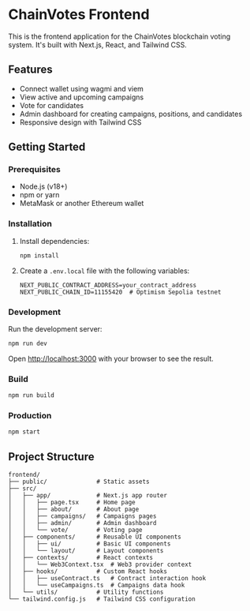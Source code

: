 # ChainVotes Frontend

This is the frontend application for the ChainVotes blockchain voting system. It's built with Next.js, React, and Tailwind CSS.

## Features

- Connect wallet using wagmi and viem
- View active and upcoming campaigns
- Vote for candidates
- Admin dashboard for creating campaigns, positions, and candidates
- Responsive design with Tailwind CSS

## Getting Started

### Prerequisites

- Node.js (v18+)
- npm or yarn
- MetaMask or another Ethereum wallet

### Installation

1. Install dependencies:
   ```bash
   npm install
   ```

2. Create a `.env.local` file with the following variables:
   ```
   NEXT_PUBLIC_CONTRACT_ADDRESS=your_contract_address
   NEXT_PUBLIC_CHAIN_ID=11155420  # Optimism Sepolia testnet
   ```

### Development

Run the development server:

```bash
npm run dev
```

Open [http://localhost:3000](http://localhost:3000) with your browser to see the result.

### Build

```bash
npm run build
```

### Production

```bash
npm start
```

## Project Structure

```
frontend/
├── public/              # Static assets
├── src/
│   ├── app/             # Next.js app router
│   │   ├── page.tsx     # Home page
│   │   ├── about/       # About page
│   │   ├── campaigns/   # Campaigns pages
│   │   ├── admin/       # Admin dashboard
│   │   └── vote/        # Voting page
│   ├── components/      # Reusable UI components
│   │   ├── ui/          # Basic UI components
│   │   └── layout/      # Layout components
│   ├── contexts/        # React contexts
│   │   └── Web3Context.tsx  # Web3 provider context
│   ├── hooks/           # Custom React hooks
│   │   ├── useContract.ts   # Contract interaction hook
│   │   └── useCampaigns.ts  # Campaigns data hook
│   └── utils/           # Utility functions
└── tailwind.config.js   # Tailwind CSS configuration
```